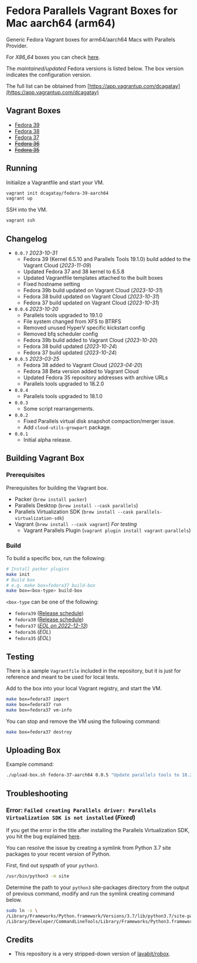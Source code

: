 
# Fedora Parallels Vagrant Boxes for Mac aarch64 (arm64)

Generic Fedora Vagrant boxes for arm64/aarch64 Macs with Parallels Provider.

For *X86_64* boxes you can check [here](https://app.vagrantup.com/generic).

The *maintained/updated* Fedora versions is listed below. The box version indicates the configuration version.

The full list can be obtained from [https://app.vagrantup.com/dcagatay](https://app.vagrantup.com/dcagatay)

## Vagrant Boxes

- [Fedora 39](https://app.vagrantup.com/dcagatay/boxes/fedora-39-aarch64)
- [Fedora 38](https://app.vagrantup.com/dcagatay/boxes/fedora-38-aarch64)
- [Fedora 37](https://app.vagrantup.com/dcagatay/boxes/fedora-37-aarch64)
- ~~[Fedora 36](https://app.vagrantup.com/dcagatay/boxes/fedora-36-aarch64)~~
- ~~[Fedora 35](https://app.vagrantup.com/dcagatay/boxes/fedora-35-aarch64)~~

## Running

Initialize a Vagrantfile and start your VM.

```sh
vagrant init dcagatay/fedora-39-aarch64
vagrant up
```

SSH into the VM.

```sh
vagrant ssh
```

## Changelog

- `0.0.7` *2023-10-31*
  - Fedora 39 (Kernel 6.5.10 and Parallels Tools 19.1.0) build added to the Vagrant Cloud (*2023-11-09*)
  - Updated Fedora 37 and 38 kernel to 6.5.8
  - Updated Vagrantfile templates attached to the built boxes
  - Fixed hostname setting
  - Fedora 39b build updated on Vagrant Cloud (*2023-10-31*)
  - Fedora 38 build updated on Vagrant Cloud (*2023-10-31*)
  - Fedora 37 build updated on Vagrant Cloud (*2023-10-31*)
- `0.0.6` *2023-10-20*
  - Parallels tools upgraded to 19.1.0
  - File system changed from XFS to BTRFS
  - Removed unused HyperV specific kickstart config
  - Removed bfq scheduler config
  - Fedora 39b build added to Vagrant Cloud (*2023-10-20*)
  - Fedora 38 build updated (*2023-10-24*)
  - Fedora 37 build updated (*2023-10-24*)
- `0.0.5` *2023-03-25*
  - Fedora 38 added to Vagrant Cloud (*2023-04-20*)
  - Fedora 38 Beta version added to Vagrant Cloud
  - Updated Fedora 35 repository addresses with archive URLs
  - Parallels tools upgraded to 18.2.0
- `0.0.4`
  - Parallels tools upgraded to 18.1.0
- `0.0.3`
  - Some script rearrangements.
- `0.0.2`
  - Fixed Parallels virtual disk snapshot compaction/merger issue.
  - Add `cloud-utils-growpart` package.
- `0.0.1`
  - Initial alpha release.

## Building Vagrant Box

### Prerequisites

Prerequisites for building the Vagrant box.

- Packer (`brew install packer`)
- Parallels Desktop (`brew install --cask parallels`)
- Parallels Virtualization SDK (`brew install --cask parallels-virtualization-sdk`)
- Vagrant (`brew install --cask vagrant`) *For testing*
  - Vagrant Parallels Plugin (`vagrant plugin install vagrant-parallels`)

### Build

To build a specific box, run the following:

```sh
# Install packer plugins
make init
# Build box
# e.g. make box=fedora37 build-box
make box=<box-type> build-box
```

`<box-type` can be one of the following:

- `fedora39` ([Release schedule](https://fedorapeople.org/groups/schedule/f-39/f-39-key-tasks.html))
- `fedora38` ([Release schedule](https://fedorapeople.org/groups/schedule/f-38/f-38-key-tasks.html))
- `fedora37` ([*EOL on 2022-12-13*](https://fedorapeople.org/groups/schedule/f-37/f-37-key-tasks.html))
- `fedora36` (*EOL*)
- `fedora35` (*EOL*)

## Testing

There is a sample `Vagrantfile` included in the repository, but it is just for reference and meant to be used for local tests.

Add to the box into your local Vagrant registry, and start the VM.

```sh
make box=fedora37 import
make box=fedora37 run
make box=fedora37 vm-info
```

You can stop and remove the VM using the following command:

```sh
make box=fedora37 destroy
```

## Uploading Box

Example command:

```sh
./upload-box.sh fedora-37-aarch64 0.0.5 "Update parallels tools to 18.2.0" ./output/generic-fedora37-aarch64-parallels-0.0.5.box
```

## Troubleshooting

### Error: `Failed creating Parallels driver: Parallels Virtualization SDK is not installed` (*Fixed*)

If you get the error in the title after installing the Parallels Virtualization SDK, you hit the bug explained [here](https://github.com/hashicorp/packer-plugin-parallels/issues/36).

You can resolve the issue by creating a symlink from Python 3.7 site packages to your recent version of Python.

First, find out syspath of your `python3`.

```sh
/usr/bin/python3 -m site
```

Determine the path to your `python3` site-packages directory from the output of previous command, modify and run the symlink creating command below.

```sh
sudo ln -s \
/Library/Frameworks/Python.framework/Versions/3.7/lib/python3.7/site-packages/prlsdkapi.pth \
/Library/Developer/CommandLineTools/Library/Frameworks/Python3.framework/Versions/3.9/lib/python3.9/site-packages/prlsdkapi.pth
```

## Credits

- This repository is a very stripped-down version of [lavabit/robox](https://github.com/lavabit/robox).

